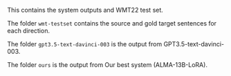 This contains the system outputs and WMT22 test set.

The folder `wmt-testset` contains the source and gold target sentences for each direction.

The folder `gpt3.5-text-davinci-003` is the output from GPT3.5-text-davinci-003.

The folder `ours` is the output from Our best system (ALMA-13B-LoRA).

